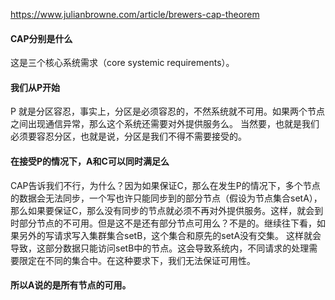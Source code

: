 https://www.julianbrowne.com/article/brewers-cap-theorem

#### CAP分别是什么
这是三个核心系统需求（core systemic requirements）。

#### 我们从P开始
P 就是分区容忍，事实上，分区是必须容忍的，不然系统就不可用。如果两个节点之间出现通信异常，那么这个系统还需要对外提供服务么。
当然要，也就是我们必须要容忍分区，也就是说，分区是我们不得不需要接受的。

#### 在接受P的情况下，A和C可以同时满足么
CAP告诉我们不行，为什么？因为如果保证C，那么在发生P的情况下，多个节点的数据会无法同步，一个写也许只能同步到的部分节点（假设为节点集合setA），那么如果要保证C，那么没有同步的节点就必须不再对外提供服务。这样，就会到时部分节点的不可用。但是这不是还有部分节点可用么？不是的。继续往下看，如果另外的写请求写入集群集合setB，这个集合和原先的setA没有交集。
这样就会导致，这部分数据只能访问setB中的节点。这会导致系统内，不同请求的处理需要限定在不同的集合中。在这种要求下，我们无法保证可用性。

#### 所以A说的是所有节点的可用。

